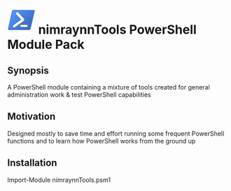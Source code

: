 # ![PowerShell Logo](/images/Powershell_64.png) nimraynnTools PowerShell Module Pack

## Synopsis

A PowerShell module containing a mixture of tools created for general administration work & test PowerShell capabilities

## Motivation

Designed mostly to save time and effort running some frequent PowerShell functions and to learn how PowerShell works from the ground up

## Installation

Import-Module nimraynnTools.psm1
